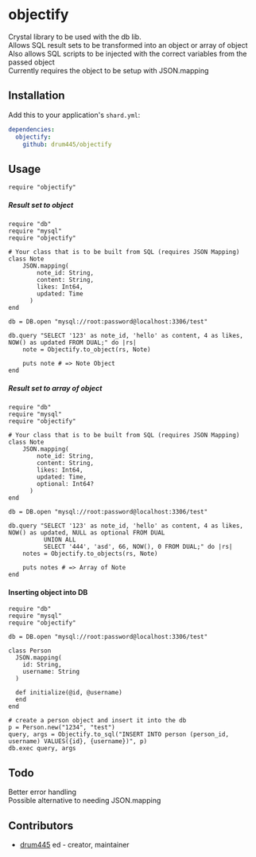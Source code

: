 # objectify

Crystal library to be used with the db lib.  
Allows SQL result sets to be transformed into an object or array of object  
Also allows SQL scripts to be injected with the correct variables from the passed object  
  Currently requires the object to be setup with JSON.mapping

## Installation

Add this to your application's `shard.yml`:

```yaml
dependencies:
  objectify:
    github: drum445/objectify
```

## Usage

```crystal
require "objectify"
```

##### Result set to object
```crystal
require "db"
require "mysql"
require "objectify"

# Your class that is to be built from SQL (requires JSON Mapping)
class Note
    JSON.mapping(
        note_id: String,
        content: String,
        likes: Int64,
        updated: Time
      )
end

db = DB.open "mysql://root:password@localhost:3306/test"

db.query "SELECT '123' as note_id, 'hello' as content, 4 as likes, NOW() as updated FROM DUAL;" do |rs|
    note = Objectify.to_object(rs, Note)

    puts note # => Note Object
end
```

##### Result set to array of object
```crystal
require "db"
require "mysql"
require "objectify"

# Your class that is to be built from SQL (requires JSON Mapping)
class Note
    JSON.mapping(
        note_id: String,
        content: String,
        likes: Int64,
        updated: Time,
        optional: Int64?
      )
end

db = DB.open "mysql://root:password@localhost:3306/test"

db.query "SELECT '123' as note_id, 'hello' as content, 4 as likes, NOW() as updated, NULL as optional FROM DUAL
          UNION ALL
          SELECT '444', 'asd', 66, NOW(), 0 FROM DUAL;" do |rs|
    notes = Objectify.to_objects(rs, Note)

    puts notes # => Array of Note
end
```

#### Inserting object into DB
```crystal
require "db"
require "mysql"
require "objectify"

db = DB.open "mysql://root:password@localhost:3306/test"

class Person
  JSON.mapping(
    id: String,
    username: String
  )

  def initialize(@id, @username)
  end
end

# create a person object and insert it into the db
p = Person.new("1234", "test")
query, args = Objectify.to_sql("INSERT INTO person (person_id, username) VALUES({id}, {username})", p)
db.exec query, args
```
## Todo
Better error handling  
Possible alternative to needing JSON.mapping

## Contributors

- [drum445](https://github.com/drum445) ed - creator, maintainer

